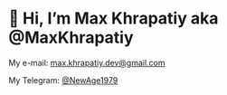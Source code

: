 # 👋 Hi, I’m Max Khrapatiy aka @MaxKhrapatiy
<!--
- 👀 I’m interested in ...
- 🌱 I’m currently learning ...
- 💞️ I’m looking to collaborate on ...
- 📫 How to reach me ...
- 😄 Pronouns: ...
- ⚡ Fun fact: ...
-->
My e-mail: <max.khrapatiy.dev@gmail.com>

My Telegram: [@NewAge1979](https://t.me/NewAge1979)

<!---
MaxKhrapatiy/MaxKhrapatiy is a ✨ special ✨ repository because its `README.md` (this file) appears on your GitHub profile.
You can click the Preview link to take a look at your changes.
--->
